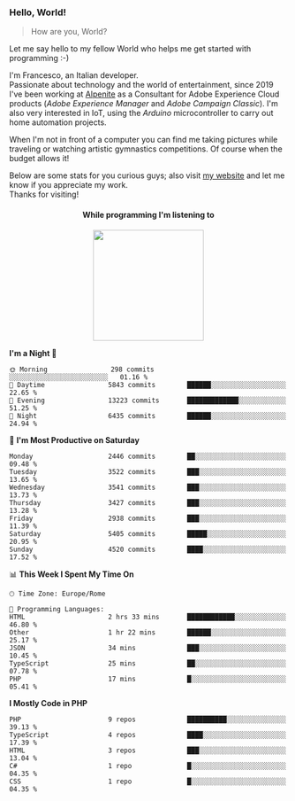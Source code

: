 ### Hello, World!

> How are you, World?

Let me say hello to my fellow World who helps me get started with programming :-)

I'm Francesco, an Italian developer.  
Passionate about technology and the world of entertainment, since 2019 I've been working at [Alpenite](https://www.alpenite.com) as a Consultant for Adobe Experience Cloud products (*Adobe Experience Manager* and *Adobe Campaign Classic*). I'm also very interested in IoT, using the *Arduino* microcontroller to carry out home automation projects.

When I'm not in front of a computer you can find me taking pictures while traveling or watching artistic gymnastics competitions. Of course when the budget allows it!

Below are some stats for you curious guys; also visit [my website](https://www.francescorega.eu) and let me know if you appreciate my work.  
Thanks for visiting!

<div align="center">
  <h4>While programming I'm listening to</h4>
  <a href="https://apps.francescorega.eu/now-playing/11147232609" target="_blank"><img src="https://apps.francescorega.eu/now-playing/11147232609" width="200"></a>
</div>

<!--START_SECTION:waka-->
**I'm a Night 🦉** 

```text
🌞 Morning                298 commits         ░░░░░░░░░░░░░░░░░░░░░░░░░   01.16 % 
🌆 Daytime                5843 commits        ██████░░░░░░░░░░░░░░░░░░░   22.65 % 
🌃 Evening                13223 commits       █████████████░░░░░░░░░░░░   51.25 % 
🌙 Night                  6435 commits        ██████░░░░░░░░░░░░░░░░░░░   24.94 % 
```
📅 **I'm Most Productive on Saturday** 

```text
Monday                   2446 commits        ██░░░░░░░░░░░░░░░░░░░░░░░   09.48 % 
Tuesday                  3522 commits        ███░░░░░░░░░░░░░░░░░░░░░░   13.65 % 
Wednesday                3541 commits        ███░░░░░░░░░░░░░░░░░░░░░░   13.73 % 
Thursday                 3427 commits        ███░░░░░░░░░░░░░░░░░░░░░░   13.28 % 
Friday                   2938 commits        ███░░░░░░░░░░░░░░░░░░░░░░   11.39 % 
Saturday                 5405 commits        █████░░░░░░░░░░░░░░░░░░░░   20.95 % 
Sunday                   4520 commits        ████░░░░░░░░░░░░░░░░░░░░░   17.52 % 
```


📊 **This Week I Spent My Time On** 

```text
🕑︎ Time Zone: Europe/Rome

💬 Programming Languages: 
HTML                     2 hrs 33 mins       ████████████░░░░░░░░░░░░░   46.80 % 
Other                    1 hr 22 mins        ██████░░░░░░░░░░░░░░░░░░░   25.17 % 
JSON                     34 mins             ███░░░░░░░░░░░░░░░░░░░░░░   10.45 % 
TypeScript               25 mins             ██░░░░░░░░░░░░░░░░░░░░░░░   07.78 % 
PHP                      17 mins             █░░░░░░░░░░░░░░░░░░░░░░░░   05.41 % 
```

**I Mostly Code in PHP** 

```text
PHP                      9 repos             ██████████░░░░░░░░░░░░░░░   39.13 % 
TypeScript               4 repos             ████░░░░░░░░░░░░░░░░░░░░░   17.39 % 
HTML                     3 repos             ███░░░░░░░░░░░░░░░░░░░░░░   13.04 % 
C#                       1 repo              █░░░░░░░░░░░░░░░░░░░░░░░░   04.35 % 
CSS                      1 repo              █░░░░░░░░░░░░░░░░░░░░░░░░   04.35 % 
```




<!--END_SECTION:waka-->
